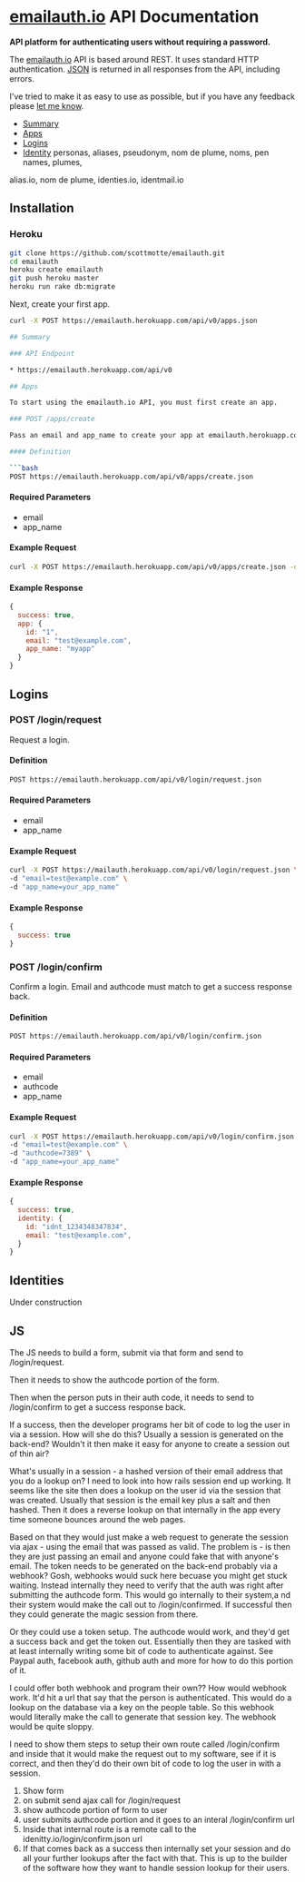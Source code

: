 # [emailauth.io](https://emailauth.herokuapp.com) API Documentation

**API platform for authenticating users without requiring a password.**

The [emailauth.io](https://emailauth.herokuapp.com) API is based around REST. It uses standard HTTP authentication. [JSON](https://www.json.org/) is returned in all responses from the API, including errors.

I've tried to make it as easy to use as possible, but if you have any feedback please [let me know](mailto:scott@scottmotte.com).

* [Summary](#summary)
* [Apps](#apps)
* [Logins](#logins)
* [Identity](#identities)  personas, aliases, pseudonym, nom de plume, noms, pen names, plumes, 

alias.io, nom de plume, identies.io, identmail.io

## Installation

### Heroku

```bash
git clone https://github.com/scottmotte/emailauth.git
cd emailauth
heroku create emailauth
git push heroku master
heroku run rake db:migrate
```

Next, create your first app.

```bash
curl -X POST https://emailauth.herokuapp.com/api/v0/apps.json

## Summary

### API Endpoint

* https://emailauth.herokuapp.com/api/v0

## Apps

To start using the emailauth.io API, you must first create an app.

### POST /apps/create

Pass an email and app_name to create your app at emailauth.herokuapp.com.

#### Definition

```bash
POST https://emailauth.herokuapp.com/api/v0/apps/create.json
```

#### Required Parameters

* email
* app_name

#### Example Request

```bash
curl -X POST https://emailauth.herokuapp.com/api/v0/apps/create.json -d "email=test@example.com" -d "app_name=myapp" -d "app_name=your_app_name"
```

#### Example Response
```javascript
{
  success: true,
  app: {
    id: "1",
    email: "test@example.com",
    app_name: "myapp"
  }
}
```

## Logins

### POST /login/request

Request a login.

#### Definition

```bash
POST https://emailauth.herokuapp.com/api/v0/login/request.json
```

#### Required Parameters

* email
* app_name

#### Example Request

```bash
curl -X POST https://mailauth.herokuapp.com/api/v0/login/request.json \ 
-d "email=test@example.com" \
-d "app_name=your_app_name"
```

#### Example Response
```javascript
{
  success: true
}
```

### POST /login/confirm

Confirm a login. Email and authcode must match to get a success response back. 

#### Definition

```bash
POST https://emailauth.herokuapp.com/api/v0/login/confirm.json
```

#### Required Parameters

* email
* authcode
* app_name

#### Example Request

```bash
curl -X POST https://emailauth.herokuapp.com/api/v0/login/confirm.json \
-d "email=test@example.com" \
-d "authcode=7389" \ 
-d "app_name=your_app_name"
```

#### Example Response
```javascript
{
  success: true,
  identity: {
    id: "idnt_1234348347834",  
    email: "test@example.com",
  }
}
```

## Identities

Under construction

## JS

The JS needs to build a form, submit via that form and send to /login/request. 

Then it needs to show the authcode portion of the form.

Then when the person puts in their auth code, it needs to send to /login/confirm to get a success response back.

If a success, then the developer programs her bit of code to log the user in via a session. How will she do this? Usually a session is generated on the back-end? Wouldn't it then make it easy for anyone to create a session out of thin air?

What's usually in a session - a hashed version of their email address that you do a lookup on? I need to look into how rails session end up working. It seems like the site then does a lookup on the user id via the session that was created. Usually that session is the email key plus a salt and then hashed. Then it does a reverse lookup on that internally in the app every time someone bounces around the web pages. 

Based on that they would just make a web request to generate the session via ajax - using the email that was passed as valid. The problem is - is then they are just passing an email and anyone could fake that with anyone's email. The token needs to be generated on the back-end probably via a webhook? Gosh, webhooks would suck here becuase you might get stuck waiting. Instead internally they need to verify that the auth was right after submitting the authcode form. This would go internally to their system,a nd their system would make the call out to /login/confirmed. If successful then they could generate the magic session from there.

Or they could use a token setup. The authcode would work, and they'd get a success back and get the token out. Essentially then they are tasked with at least internally writing some bit of code to authenticate against. See Paypal auth, facebook auth, github auth and more for how to do this portion of it.

I could offer both webhook and program their own?? How would webhook work. It'd hit a url that say that the person is authenticated. This would do a lookup on the database via a key on the people table. So this webhook would literally make the call to generate that session key. The webhook would be quite sloppy.

I need to show them steps to setup their own route called /login/confirm and inside that it would make the request out to my software, see if it is correct, and then they'd do their own bit of code to log the user in with a session.

1. Show form
2. on submit send ajax call for /login/request
3. show authcode portion of form to user
4. user submits authcode portion and it goes to an interal /login/confirm url
5. Inside that internal route is a remote call to the idenitty.io/login/confirm.json url
6. If that comes back as a success then internally set your session and do all your further lookups after the fact with that. This is up to the builder of the software how they want to handle session lookup for their users.
